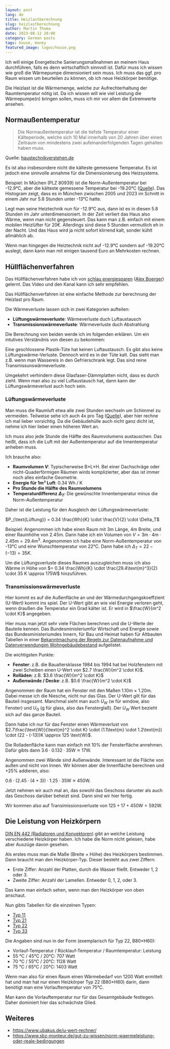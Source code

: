 ```yaml
---
layout: post
lang: de
title: Heizlastberechnung
slug: heizlastberechnung
author: Martin Thoma
date: 2023-08-12 20:00
category: German posts
tags: house, money
featured_image: logos/house.png
---
```

Ich will einige Energetische Sanierungsmaßnahmen an meinem Haus durchführen,
falls es denn wirtschaftlich sinnvoll ist. Dafür muss ich wissen wie groß die
Wärmepumpe dimensioniert sein muss. Ich muss das ggf. pro Raum wissen um beurteilen
zu können, ob ich neue Heizkörper benötige.

Die Heizlast ist die Wärmemenge, welche zur Aufrechterhaltung der Raumtemperatur
nötig ist. Da ich wissen will wie viel Leistung die Wärmepumpe(n) bringen sollen,
muss ich mir vor allem die Extremwerte ansehen.

## Normaußentemperatur

> Die Normaußentemperatur ist die tiefste Temperatur einer Kälteperiode, welche
> sich 10 Mal innerhalb von 20 Jahren über einen Zeitraum von mindestens zwei
> aufeinanderfolgenden Tagen gehalten haben muss.

Quelle: [haustechnikverstehen.de](https://www.haustechnikverstehen.de/glossary/normaussentemperatur/)

Es ist also insbesondere nicht die kälteste gemessene Temperatur. Es ist jedoch
eine sinnvolle annahme für die Dimensionierung des Heizsystems.

Beispiel: In Müchen (PLZ 80939) ist die Norm-Außentemperatur bei -12.9°C, aber
die kälteste gemessene Temperatur bei -19.20°C ([Quelle](https://www.waermepumpe.de/normen-technik/klimakarte/)).
Das Histogram zeigt, dass es in München zwischen 2005 und 2023 im Schnitt in einem
Jahr nur 5.8 Stunden unter -13°C hatte.

Legt man seine Heiztechnik nun für -12.9°C aus, dann ist es in diesen 5.8
Stunden im Jahr unterdimensioniert. In der Zeit verliert das Haus also Wärme,
wenn man nicht gegensteuert. Das kann man z.B. einfach mit einem mobilen
Heizlüfter für 20€. Allerdings sind diese 5 Stunden vermutlich eh in der Nacht.
Und das Haus wird ja nicht sofort klirrend kalt, sonder kühlt allmählich ab.

Wenn man hingegen die Heiztechnik nicht auf -12.9°C sondern auf -19.20°C auslegt,
dann kann man mit einigen tausend Euro an Mehrkosten rechnen.


## Hüllflächenverfahren

Das Hüllflächenverfahren habe ich von [schlau
energiesparen](https://www.youtube.com/watch?v=iwjGjYLrSOM) ([Alex
Boerger](https://www.linkedin.com/in/boerger/)) gelernt. Das Video und den Kanal
kann ich sehr empfehlen.

Das Hüllflächenverfahren ist eine einfache Methode zur berechnung der Heizlast
pro Raum.

Die Wärmeverluste lassen sich in zwei Kategorien aufteilen:

* **Lüftungswärmeverluste**: Wärmeverluste duch Luftaustausch
* **Transmissionswärmeverluste**: Wärmeverluste duch Abstrahlung

Die Berechnung von beiden werde ich im folgenden erklären. Um ein intutives
Verständnis von diesen zu bekommen:

Eine geschlossene Plastik-Tüte hat keinen Luftaustausch. Es gibt also keine
Lüftungswärme-Verluste. Dennoch wird es in der Tüte kalt. Das sieht man z.B.
wenn man Wassereis in den Gefrierschrank legt. Das sind reine
Transmissunswärmeverluste.

Umgekehrt verhindern diese Glasfaser-Dämmplatten nicht, dass es durch zieht.
Wenn man also zu viel Luftaustausch hat, dann kann der Lüftungswärmeverlust
auch hoch sein.


### Lüftungswärmeverluste

Man muss die Raumluft etwa alle zwei Stunden wechseln um Schimmel zu vermeiden.
Teilweise sehe ich auch 4x pro Tag ([Quelle](https://www.ndr.de/ratgeber/verbraucher/Wohnung-richtig-lueften-So-laesst-sich-Schimmel-vermeiden,richtiglueften100.html)), aber hier rechne ich mal lieber vorsichtig. Da die Gebäudehülle auch nicht
ganz dicht ist, nehme ich hier lieber einen höheren Wert an.

Ich muss also jede Stunde die Hälfte des Raumvolumens austauschen. Das heißt,
dass ich die Luft mit der Außentemperatur auf die Innentemperatur anheben muss.

Ich brauche also:

* **Raumvolumen $V$**: Typischerweise B×L×H. Bei einer Dachschräge oder nicht-Quaderförmigen
  Räumen wirds komplizierter, aber das ist immer noch alles einfache Geometrie.
* **Energie für 1m³ Luft**: 0.34 Wh / K
* **Pro Stunde die Hälfte des Raumvolumens**
* **Temperaturdifferenz $\Delta_T$**: Die gewünschte Innentemperatur minus die Norm-Außentemperatur

Daher ist die Leistung für den Ausgleich der Lüftungswärmeverluste:

$P_{\text{Lüftung}} = 0.34 \frac{Wh}{K} \cdot \frac{V}{2} \cdot \Delta_T$

Beispiel: Angenommen ich habe einen Raum mit 3m Länge, 4m Breite, und einer Raumhöhe von 2.45m. Dann habe ich ein Volumen von $V = 3\text{m} \cdot 4\text{m} \cdot 2.45\text{m} = 29.4\text{m}^3$.
Angenommen ich habe eine Norm-Außentemperatur von -13°C und eine Wunschtemperatur von 22°C.
Dann habe ich $\Delta_T = 22 - (-13) = 35 K$.

Um die Lüftungsverluste dieses Raumes auszugleichen muss ich also Wärme in Höhe
von $= 0.34 \frac{Wh}{K} \cdot \frac{29.4\text{m}^3}{2} \cdot 35 K \approx 175W$
hinzuführen.


### Transmissionswärmeverluste

Hier kommt es auf die Außenfläche an und der Wärmedurchgangskoeffzient (U-Wert)
kommt ins spiel. Der U-Wert gibt an wie viel Energie verloren geht, wenn
draußen die Temperatur ein Grad kälter ist. Er wird in $\frac{W}{m^2 \cdot K}$ angegeben.

Hier muss man jetzt sehr viele Flächen berechnen und die U-Werte der Bauteile
kennen. Das Bundesministeriumfür Wirtschaft und Energie sowie das Bundesministeriumdes Innern, für Bau und Heimat
haben für Altbauten Tabellen in einer [Bekanntmachung der Regeln zur Datenaufnahme und Datenverwendungim Wohngebäudebestand](https://www.bundesanzeiger.de/pub/publication/qzQUGd8A3unSCCbVMcf?0) aufgelistet.

Die wichtigsten Punkte:

* **Fenster**: z.B. die Baualtersklasse 1984 bis 1994 hat bei Holzfenstern mit zwei Scheiben einen U-Wert von $2.7 \frac{W}{m^2 \cdot K}$.
* **Rolläden**: z.B. $3.6 \frac{W}{m^2 \cdot K}$
* **Außenwände / Decke**: z.B. $0.6 \frac{W}{m^2 \cdot K}$

Angenommen der Raum hat ein Fenster mit den Maßen 1.10m × 1.20m. Dabei messe ich
die Niesche, nicht nur das Glas. Der U-Wert gilt für das Bauteil insgesamt.
Manchmal sieht man auch $U_W$ (w für window, also Fenster) und $U_G$ (g für glass, also das Fensterglaß).
Der $U_W$ Wert bezieht sich auf das ganze Bauteil.

Dann habe ich nur für das Fenster einen Wärmeverlust von $2.7\frac{\text{W}}{\text{m}^2 \cdot K} \cdot (1.1\text{m} \cdot 1.2\text{m}) \cdot (22 - (-13))K \approx 125 \text{W}$.

Die Rolladenfläche kann man einfach mit 10% der Fensterfläche annehmen. Dafür gibts dann
$3.6 \cdot 0.132 \cdot 35 \text{W} \approx 17\text{W}$.

Angenommen zwei Wände sind Außenwände. Interessant ist die Fläche von außen und
nicht von Innen. Wir können aber die Innenfläche berechnen und +25% addieren, also:

$0.6 \cdot (2.45 \cdot (4 + 3)) \cdot 1.25 \cdot 35 \text{W} \approx 450 \text{W}$.

Jetzt nehmen wir auch mal an, das sowohl das Geschoss darunter als auch das
Geschoss darüber beheizt sind. Dann sind wir hier fertig.

Wir kommen also auf Transimissionsverluste von $125 + 17 + 450 \text{W} = 592 \text{W}$.



## Die Leistung von Heizkörpern

[DIN EN 442 (Radiatoren und Konvektoren)](https://www.beuth.de/de/norm/din-en-442-2/207503152) gibt an welche
Leistung verschiedene Heizkörper haben. Ich habe die Norm nicht gelesen, habe aber
Auszüge davon gesehen.

Als erstes muss man die Maße (Breite × Höhe) des Heizkörpers bestimmen. Dann
braucht man den Heizkörper-Typ. Dieser besteht aus zwei Ziffern:

* Erste Ziffer: Anzahl der Platten, durch die Wasser fließt. Entweder 1, 2 oder 3.
* Zweite Ziffer: Anzahl der Lamellen. Entweder 0, 1, 2, oder 3.

Das kann man einfach sehen, wenn man den Heizkörper von oben anschaut.

Nun gibts Tabellen für die einzelnen Typen:

* [Typ 11](https://www.as-heizkoerper.de/contents/de/d57_din_en_442_bei_55_45_raum_20.html)
* [Typ 21](https://www.as-heizkoerper.de/contents/de/d59_DIN_EN_442_bei_75_60C_Raum_20C.html)
* [Typ 22](https://www.as-heizkoerper.de/contents/de/d83_Waermeleistung-Heizkoerper-Typ-22.html)
* [Typ 33](https://www.as-heizkoerper.de/contents/de/d84_Waermeleistung-Heizkoerper-Typ-33.html)

Die Angaben sind nun in der Form (exemplarisch für Typ 22, B80×H60):

* Vorlauf-Temperatur / Rücklauf-Temperatur / Raumtemperatur: Leistung
* 55 °C / 45°C / 20°C: 707 Watt
* 70 °C / 55°C / 20°C: 1128 Watt
* 75 °C / 65°C / 20°C: 1403 Watt

Wenn man also für einen Raum einen Wärmebedarf von 1200 Watt ermittelt hat und
man hat nur einen Heizkörper Typ 22 (B80×H60) darin, dann benötigt man eine
Vorlauftemperatur von 75°C.

Man kann die Vorlauftemperatur nur für das Gesamtgebäude festlegen. Daher
dominiert hier das schwächste Glied.

## Weiteres

* https://www.ubakus.de/u-wert-rechner/
* https://www.sbz-monteur.de/gut-zu-wissen/norm-waermeleistung-oder-reale-bedingungen

